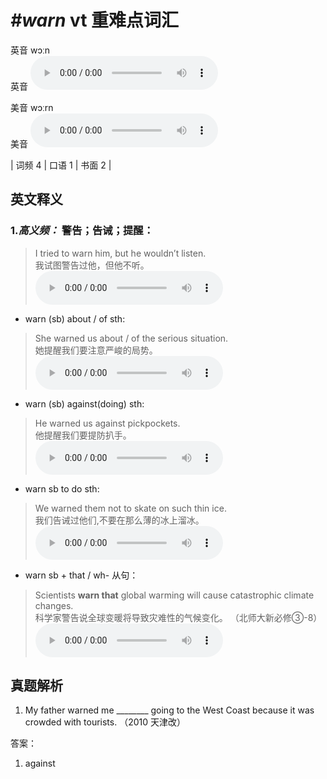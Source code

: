 # ***\#warn*** vt  重难点词汇
英音 wɔːn  
英音
<audio src="./media/warn-B.aac" controls="controls"></audio>

美音 wɔːrn  
美音
<audio src="./media/warn.aac" controls="controls"></audio>



| 词频 4 | 口语 1 | 书面 2 |  

英文释义
---
### 1.*高义频：* **警告；告诫；提醒：**  

 > I tried to warn him, but he wouldn’t listen.  
 > 我试图警告过他，但他不听。    
<audio src="./media/1-warn.aac" controls="controls"></audio>

- warn (sb) about / of sth:

 > She warned us about / of the serious situation.  
 > 她提醒我们要注意严峻的局势。    
<audio src="./media/2-warn.aac" controls="controls"></audio>

- warn (sb) against(doing) sth:

 > He warned us against pickpockets.  
 > 他提醒我们要提防扒手。    
<audio src="./media/3-warn.aac" controls="controls"></audio>

- warn sb to do sth:

 > We warned them not to skate on such thin ice.  
 > 我们告诫过他们,不要在那么薄的冰上溜冰。    
<audio src="./media/4-warn.aac" controls="controls"></audio>

- warn sb + that / wh- 从句：

 > Scientists **warn that** global warming will cause catastrophic climate changes.  
 > 科学家警告说全球变暖将导致灾难性的气候变化。  （北师大新必修③-8）  
<audio src="./media/Scientists warn that global warming will cause catastrophic climate changes2_AAC.aac" controls="controls"></audio>


真题解析
---
1. My father warned me ________ going to the West Coast because it was crowded with tourists.  （2010 天津改）  

答案：
1. against  

